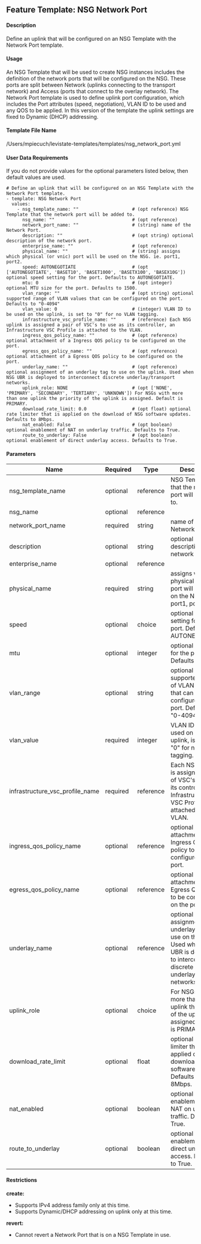 ## Feature Template: NSG Network Port
#### Description
Define an uplink that will be configured on an NSG Template with the Network Port template.

#### Usage
An NSG Template that will be used to create NSG instances includes the definition of the network ports that will be configured on the NSG. These ports are split between Network (uplinks connecting to the transport network) and Access (ports that connect to the overlay network). The Network Port template is used to define uplink port configuration, which includes the Port attributes (speed, negotiation), VLAN ID to be used and any QOS to be applied. In this version of the template the uplink settings are fixed to Dynamic (DHCP) addressing.

#### Template File Name
/Users/mpiecuch/levistate-templates/templates/nsg_network_port.yml

#### User Data Requirements
If you do not provide values for the optional parameters listed below, then default values are used.

```
# Define an uplink that will be configured on an NSG Template with the Network Port template.
- template: NSG Network Port
  values:
    - nsg_template_name: ""                    # (opt reference) NSG Template that the network port will be added to.
      nsg_name: ""                             # (opt reference)
      network_port_name: ""                    # (string) name of the Network Port.
      description: ""                          # (opt string) optional description of the network port.
      enterprise_name: ""                      # (opt reference)
      physical_name: ""                        # (string) assigns which physical (or vnic) port will be used on the NSG. ie. port1, port2.
      speed: AUTONEGOTIATE                     # (opt ['AUTONEGOTIATE', 'BASET10', 'BASET1000', 'BASETX100', 'BASEX10G']) optional speed setting for the port. Defaults to AUTONEGOTIATE.
      mtu: 0                                   # (opt integer) optional MTU size for the port. Defaults to 1500.
      vlan_range: ""                           # (opt string) optional supported range of VLAN values that can be configured on the port. Defaults to "0-4094"
      vlan_value: 0                            # (integer) VLAN ID to be used on the uplink, is set to "0" for no VLAN tagging.
      infrastructure_vsc_profile_name: ""      # (reference) Each NSG uplink is assigned a pair of VSC's to use as its controller, an Infrastructure VSC Profile is attached to the VLAN.
      ingress_qos_policy_name: ""              # (opt reference) optional attachment of a Ingress QOS policy to be configured on the port.
      egress_qos_policy_name: ""               # (opt reference) optional attachment of a Egress QOS policy to be configured on the port.
      underlay_name: ""                        # (opt reference) optional assignment of an underlay tag to use on the uplink. Used when NSG UBR is deployed to interconnect discrete underlay/transport networks.
      uplink_role: NONE                        # (opt ['NONE', 'PRIMARY', 'SECONDARY', 'TERTIARY', 'UNKNOWN']) For NSGs with more than one uplink the priority of the uplink is assigned. Default is PRIMARY.
      download_rate_limit: 0.0                 # (opt float) optional rate limiter that is applied on the download of NSG software updates. Defaults to 8Mbps.
      nat_enabled: False                       # (opt boolean) optional enablement of NAT on underlay traffic. Defaults to True.
      route_to_underlay: False                 # (opt boolean) optional enablement of direct underlay access. Defaults to True.

```

#### Parameters
Name | Required | Type | Description
---- | -------- | ---- | -----------
nsg_template_name | optional | reference | NSG Template that the network port will be added to.
nsg_name | optional | reference | 
network_port_name | required | string | name of the Network Port.
description | optional | string | optional description of the network port.
enterprise_name | optional | reference | 
physical_name | required | string | assigns which physical (or vnic) port will be used on the NSG. ie. port1, port2.
speed | optional | choice | optional speed setting for the port. Defaults to AUTONEGOTIATE.
mtu | optional | integer | optional MTU size for the port. Defaults to 1500.
vlan_range | optional | string | optional supported range of VLAN values that can be configured on the port. Defaults to "0-4094"
vlan_value | required | integer | VLAN ID to be used on the uplink, is set to "0" for no VLAN tagging.
infrastructure_vsc_profile_name | required | reference | Each NSG uplink is assigned a pair of VSC's to use as its controller, an Infrastructure VSC Profile is attached to the VLAN.
ingress_qos_policy_name | optional | reference | optional attachment of a Ingress QOS policy to be configured on the port.
egress_qos_policy_name | optional | reference | optional attachment of a Egress QOS policy to be configured on the port.
underlay_name | optional | reference | optional assignment of an underlay tag to use on the uplink. Used when NSG UBR is deployed to interconnect discrete underlay/transport networks.
uplink_role | optional | choice | For NSGs with more than one uplink the priority of the uplink is assigned. Default is PRIMARY.
download_rate_limit | optional | float | optional rate limiter that is applied on the download of NSG software updates. Defaults to 8Mbps.
nat_enabled | optional | boolean | optional enablement of NAT on underlay traffic. Defaults to True.
route_to_underlay | optional | boolean | optional enablement of direct underlay access. Defaults to True.


#### Restrictions
**create:**
* Supports IPv4 address family only at this time.
* Supports Dynamic/DHCP addressing on uplink only at this time.

**revert:**
* Cannot revert a Network Port that is on a NSG Template in use.

